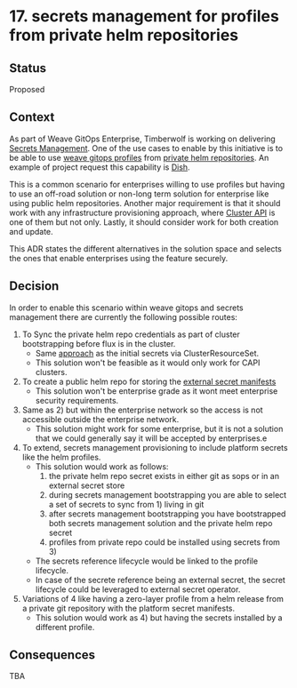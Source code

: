 # 17. secrets management for profiles from private helm repositories

## Status

Proposed

## Context
As part of Weave GitOps Enterprise, Timberwolf is working on delivering [Secrets Management](https://www.notion.so/weaveworks/Secrets-Management-f6add2cba4be4faa8bbad1276fb0455e).
One of the use cases to enable by this initiative is to be able to use [weave gitops profiles](https://docs.gitops.weave.works/docs/cluster-management/profiles/)
from [private helm repositories](https://fluxcd.io/flux/guides/helmreleases/#helm-repository-authentication-with-credentials). 
An example of project request this capability is [Dish](https://github.com/weaveworks-20276/clusters/blob/main/profiles-secrets/profile-secrets.yaml).

This is a common scenario for enterprises willing to use profiles but having to use an off-road solution or non-long
term solution for enterprise like using public helm repositories. Another major requirement is that it should 
work with any infrastructure provisioning approach, where [Cluster API](https://docs.gitops.weave.works/docs/cluster-management/cluster-api-providers/) 
is one of them but not only. Lastly, it should consider work for both creation and update. 

This ADR states the different alternatives in the solution space and selects the ones that enable
enterprises using the feature securely. 

## Decision

In order to enable this scenario within weave gitops and secrets management there are currently the following 
possible routes:

1. To Sync the private helm repo credentials as part of cluster bootstrapping before flux is in the cluster. 
   - Same [approach](https://github.com/weaveworks/profiles-catalog/tree/main/charts/external-secrets#how-to-install-with-wge-on-kubernetes-cluster) as the initial secrets via ClusterResourceSet.
   - This solution won't be feasible as it would only work for CAPI clusters. 
2. To create a public helm repo for storing the [external secret manifests](https://external-secrets.io/v0.7.0/api/externalsecret/)
    - This solution won't be enterprise grade as it wont meet enterprise security requirements. 
3. Same as 2) but within the enterprise network so the access is not accessible outside the enterprise network.  
    - This solution might work for some enterprise, but it is not a solution that we could generally say it will be accepted by enterprises.e
4. To extend, secrets management provisioning to include platform secrets like the helm profiles.
    - This solution would work as follows:
      1. the private helm repo secret exists in either git as sops or in an external secret store
      2. during secrets management bootstrapping you are able to select a set of secrets to sync from 1) living in git  
      3. after secrets management bootstrapping you have bootstrapped both secrets management solution and the private helm repo secret
      4. profiles from private repo could be installed using secrets from 3)
    - The secrets reference lifecycle would be linked to the profile lifecycle. 
    - In case of the secrete reference being an external secret, the secret lifecycle could be leveraged to external secret
   operator.
5. Variations of 4 like having a zero-layer profile from a helm release from a private git repository with the platform secret manifests. 
   - This solution would work as 4) but having the secrets installed by a different profile.

## Consequences

TBA